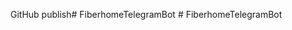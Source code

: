 GitHub publish#   F i b e r h o m e T e l e g r a m B o t  
 #   F i b e r h o m e T e l e g r a m B o t  
 